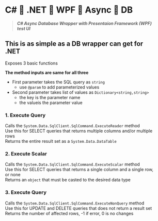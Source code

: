 # C# 🔹 .NET 🔹 WPF 🔹 Async 🔹 DB
> ***C# Async Database Wrapper with Presentaion Framework (WPF) test UI***

## This is as simple as a DB wrapper can get for .NET
Exposes 3 basic functions

**The method inputs are same for all three**
- First parameter takes the SQL query as `string`
    - use `@param` to add parameterized values
- Second parameter takes list of values as `Dictionary<string,string>`
    - the key is the parameter name
    - the valueis the parameter value

### 1. Execute Query
Calls the `System.Data.SqlClient.SqlCommand.ExecuteReader` method  
Use this for SELECT queries that returns multiple columns and/or multiple rows  
Returns the entire result set as a `System.Data.DataTable`

### 2. Execute Scalar
Calls the `System.Data.SqlClient.SqlCommand.ExecuteScalar` method  
Use this for SELECT queries that returns a single column and a single row, or none  
Returns an `object` that must be casted to the desired data type

### 3. Execute Query
Calls the `System.Data.SqlClient.SqlCommand.ExecuteNonQuery` method  
Use this for UPDATE and DELETE queries that does not return a result set  
Returns the number of affected rows, -1 if error, 0 is no changes
